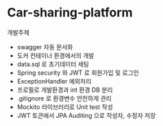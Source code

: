# Car-sharing-platform

개발주제
- swagger 자동 문서화 
- 도커 컨테이너 환경에서의 개발
- data.sql 로 초기데이터 세팅
- Spring security 와 JWT 로 회원가입 및 로그인 
- ExceptionHandler 예외처리
- 프로필로 개발환경과 int 환경 DB 분리 
- .gitignore 로 환경변수 안전하게 관리 
- Mockito 라이브러리로 Unit test 작성
- JWT 토큰에서 JPA Auditing 으로 작성자, 수정자 저장 